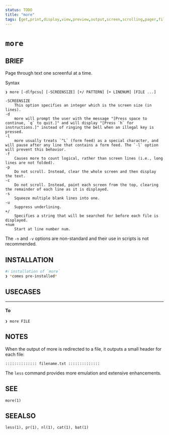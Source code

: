 ```yaml
---
status: TODO
title: "more"
tags: [get,print,display,view,preview,output,screen,scrolling,pager,files,listing]
---
```


# `more`

## BRIEF

Page through text one screenful at a time.

Syntax

    ❯ more [-dlfpcsu] [-SCREENSIZE] [+/ PATTERN] [+ LINENUM] [FILE ...]

    -SCREENSIZE
        This option specifies an integer which is the screen size (in lines).
    -d
        more will prompt the user with the message "[Press space to continue, `q` to quit.]" and will display "[Press `h` for instructions.]" instead of ringing the bell when an illegal key is pressed.
    -l
        more usually treats `^L` (form feed) as a special character, and will pause after any line that contains a form feed. The `-l` option will prevent this behavior.
    -f
        Causes more to count logical, rather than screen lines (i.e., long lines are not folded).
    -p
        Do not scroll. Instead, clear the whole screen and then display the text.
    -c
        Do not scroll. Instead, paint each screen from the top, clearing the remainder of each line as it is displayed.
    -s
        Squeeze multiple blank lines into one.
    -u
        Suppress underlining.
    +/
        Specifies a string that will be searched for before each file is displayed.
    +num
        Start at line number num.

The `-n` and `-v` options are non-standard and their use in scripts is not recommended.

## INSTALLATION


```bash
#ℹ︎ installation of `more`
❯ *comes pre-installed*
```


## USECASES

----
#### To

    ❯ more FILE


## NOTES

When the output of more is redirected to a file, it outputs a small header for each file:

    :::::::::::::: filename.txt ::::::::::::::

The `less` command provides more emulation and extensive enhancements.

## SEE

    more(1)

## SEEALSO

    less(1), pr(1), nl(1), cat(1), bat(1)


